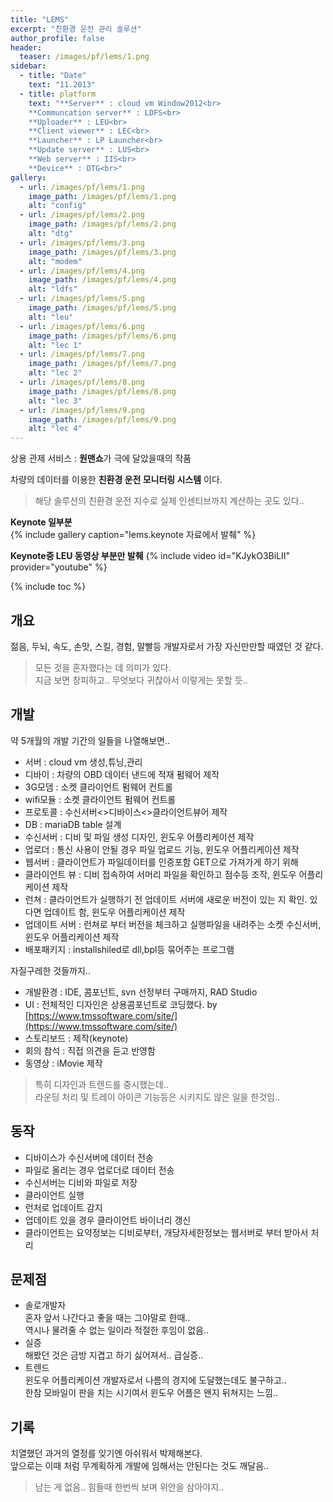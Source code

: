 ```yaml
---
title: "LEMS"
excerpt: "친환경 운전 관리 솔루션"
author_profile: false
header:
  teaser: /images/pf/lems/1.png
sidebar:
  - title: "Date"
    text: "11.2013"
  - title: platform
    text: "**Server** : cloud vm Window2012<br>
    **Communcation server** : LDFS<br>
    **Uploader** : LEU<br>
    **Client viewer** : LEC<br>
    **Launcher** : LP Launcher<br>
    **Update server** : LUS<br>
    **Web server** : IIS<br>
    **Device** : DTG<br>"
gallery:
  - url: /images/pf/lems/1.png
    image_path: /images/pf/lems/1.png
    alt: "config"    
  - url: /images/pf/lems/2.png
    image_path: /images/pf/lems/2.png
    alt: "dtg"
  - url: /images/pf/lems/3.png
    image_path: /images/pf/lems/3.png
    alt: "modem"
  - url: /images/pf/lems/4.png
    image_path: /images/pf/lems/4.png
    alt: "ldfs"
  - url: /images/pf/lems/5.png
    image_path: /images/pf/lems/5.png
    alt: "leu"
  - url: /images/pf/lems/6.png
    image_path: /images/pf/lems/6.png
    alt: "lec 1"
  - url: /images/pf/lems/7.png
    image_path: /images/pf/lems/7.png
    alt: "lec 2"
  - url: /images/pf/lems/8.png
    image_path: /images/pf/lems/8.png
    alt: "lec 3"
  - url: /images/pf/lems/9.png
    image_path: /images/pf/lems/9.png
    alt: "lec 4"
---
```


상용 관제 서비스 : **원맨쇼**가 극에 달았을때의 작품

차량의 데이터를 이용한 **친환경 운전 모니터링 시스템** 이다.

> 해당 솔루션의 친환경 운전 지수로 실제 인센티브까지 계산하는 곳도 있다.. 
 

**Keynote 일부분**  
{% include gallery caption="lems.keynote 자료에서 발췌" %}

**Keynote중 LEU 동영상 부분만 발췌** 
{% include video id="KJykO3BiLII" provider="youtube" %}

{% include toc %}

## 개요

젊음, 두뇌, 속도, 손맛, 스킬, 경험, 말빨등 개발자로서 가장 자신만만할 때였던 것 같다.

> 모든 것을 혼자했다는 데 의미가 있다.  
지금 보면 창피하고.. 무엇보다 귀찮아서 이렇게는 못할 듯..

## 개발  

약 5개월의 개발 기간의 일들을 나열해보면..

- 서버 : cloud vm 생성,튜닝,관리
- 디바이 : 차량의 OBD 데이터 낸드에 적재 펌웨어 제작
- 3G모뎀 : 소켓 클라이언트 펌웨어 컨트롤
- wifi모듈 : 소켓 클라이언트 펌웨어 컨트롤
- 프로토콜 : 수신서버<>디바이스<>클라이언트뷰어 제작
- DB : mariaDB table 설계
- 수신서버 : 디비 및 파일 생성 디자인, 윈도우 어플리케이션 제작
- 업로더 : 통신 사용이 안될 경우 파일 업로드 기능, 윈도우 어플리케이션 제작
- 웹서버 : 클라이언트가 파일데이터를 인증포함 GET으로 가져가게 하기 위해
- 클라이언트 뷰 : 디비 접속하여 서머리 파일을 확인하고 점수등 조작, 윈도우 어플리케이션 제작
- 런쳐 : 클라이언트가 실행하기 전 업데이트 서버에 새로운 버전이 있는 지 확인. 있다면 업데이트 함, 윈도우 어플리케이션 제작
- 업데이트 서버 : 런쳐로 부터 버전을 체크하고 실행파일을 내려주는 소켓 수신서버, 윈도우 어플리케이션 제작
- 배포패키지 : installshiled로 dll,bpl등 묶어주는 프로그램

자질구레한 것들까지..

- 개발환경 : IDE, 콤포넌트, svn 선정부터 구매까지, RAD Studio
- UI : 전체적인 디자인은 상용콤포넌트로 코딩했다. by [https://www.tmssoftware.com/site/](https://www.tmssoftware.com/site/)
- 스토리보드 : 제작(keynote)
- 회의 참석 : 직접 의견을 듣고 반영함
- 동영상 : iMovie 제작 

> 특히 디자인과 트렌드를 중시했는데..  
라운딩 처리 및 트레이 아이콘 기능등은 시키지도 않은 일을 한것임.. 

## 동작

- 디바이스가 수신서버에 데이터 전송
- 파일로 올리는 경우 업로더로 데이터 전송
- 수신서버는 디비와 파일로 저장
- 클라이언트 실행
- 런처로 업데이트 감지
- 업데이트 있을 경우 클라이언트 바이너리 갱신
- 클라이언트는 요약정보는 디비로부터, 개당자세한정보는 웹서버로 부터 받아서 처리

## 문제점

- 솔로개발자  
혼자 앞서 나간다고 좋을 때는 그야말로 한때..  
역시나 물려줄 수 없는 일이라 적절한 후임이 없음..
- 실증  
해봤던 것은 금방 지겹고 하기 싫어져서..  급실증..
- 트렌드  
윈도우 어플리케이션 개발자로서 나름의 경지에 도달했는데도 불구하고..  
한참 모바일이 판을 치는 시기여서 윈도우 어플은 왠지 뒤쳐지는 느낌..  

## 기록

치열했던 과거의 열정를 잊기엔 아쉬워서 박제해본다.  
앞으로는 이때 처럼 무계획하게 개발에 임해서는 안된다는 것도 깨달음..  
> 남는 게 없음.. 힘들때 한번씩 보며 위안을 삼아야지.. 
